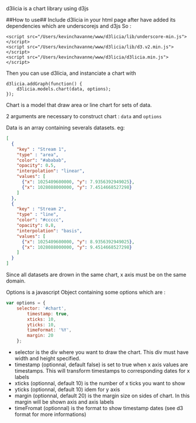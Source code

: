 d3licia is a chart library using d3js

##How to use##
Include d3licia in your html page after have added its dependencies which are underscorejs and d3js
So :

    <script src="/Users/kevinchavanne/www/d3licia/lib/underscore-min.js"></script>
    <script src="/Users/kevinchavanne/www/d3licia/lib/d3.v2.min.js"></script>
    <script src="/Users/kevinchavanne/www/d3licia/d3licia.min.js"></script>

Then you can use d3licia, and instanciate a chart with

    d3licia.addGraph(function() {
        d3licia.models.chart(data, options);
    });

Chart is a model that draw area or line chart for sets of data.

2 arguments are necessary to construct chart : `data` and `options`

Data is an array containing severals datasets. eg:
```json
[
  {
    "key" : "Stream 1",
    "type" : "area",
    "color": "#ababab",
    "opacity": 0.5,
    "interpolation": "linear",
    "values": [
      {"x": 1025409600000, "y": 7.9356392949025},
      {"x": 1028088000000, "y": 7.4514668527298}
    ]
  },
  {
    "key" : "Stream 2",
    "type" : "line",
    "color": "#ccccc",
    "opacity": 0.8,
    "interpolation": "basis",
    "values": [
      {"x": 1025409600000, "y": 8.9356392949025},
      {"x": 1028088000000, "y": 9.4514668527298}
    ]
  }
]
```

Since all datasets are drown in the same chart, x axis must be on the same domain.

Options is a javascript Object containing some options which are :

```javascript
var options = {
  	selector: '#chart',
		timestamp: true,
		xticks: 10,
		yticks: 10,
		timeFormat: '%Y',
		margin: 20
	};
```

* selector is the div where you want to draw the chart. This div must have width and height specified.
* timestamp (optionnal, default false) is set to true when x axis values are timestamps. This will transform timestamps to corresponding dates for x labels
* xticks (optionnal, default 10) is the number of x ticks you want to show
* yticks (optionnal, default 10) idem for y axis
* margin (optionnal, default 20) is the margin size on sides of chart. In this margin will be shown axis and axis labels
* timeFromat (optionnal) is the format to show timestamp dates (see d3 format for more informations)